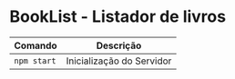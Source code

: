 # BookList - Listador de livros



| Comando              | Descrição                |
| -------------------- | ------------------------ |
| `npm start`| Inicialização do Servidor     |
